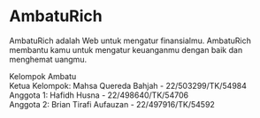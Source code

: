# AmbatuRich
AmbatuRich adalah Web untuk mengatur finansialmu. AmbatuRich membantu kamu untuk mengatur keuanganmu dengan baik dan menghemat uangmu.

Kelompok Ambatu<br>
Ketua Kelompok: Mahsa Quereda Bahjah - 22/503299/TK/54984<br>
Anggota 1: Hafidh Husna - 22/498640/TK/54706<br>
Anggota 2: Brian Tirafi Aufauzan - 22/497916/TK/54592<br>
